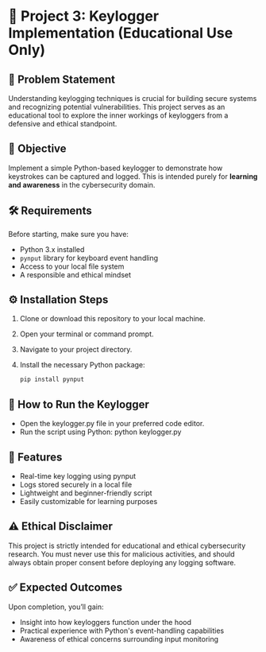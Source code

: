 # 🔐 Project 3: Keylogger Implementation (Educational Use Only)

## 📌 Problem Statement
Understanding keylogging techniques is crucial for building secure systems and recognizing potential vulnerabilities. This project serves as an educational tool to explore the inner workings of keyloggers from a defensive and ethical standpoint.

## 🎯 Objective
Implement a simple Python-based keylogger to demonstrate how keystrokes can be captured and logged. This is intended purely for **learning and awareness** in the cybersecurity domain.

## 🛠️ Requirements
Before starting, make sure you have:
- Python 3.x installed
- `pynput` library for keyboard event handling
- Access to your local file system
- A responsible and ethical mindset

## ⚙️ Installation Steps

1. Clone or download this repository to your local machine.
2. Open your terminal or command prompt.
3. Navigate to your project directory.
4. Install the necessary Python package:

   ```bash
   pip install pynput
## 🚀 How to Run the Keylogger
- Open the keylogger.py file in your preferred code editor.
- Run the script using Python:
python keylogger.py

## 📂 Features
- Real-time key logging using pynput
- Logs stored securely in a local file
- Lightweight and beginner-friendly script
- Easily customizable for learning purposes
## ⚠️ Ethical Disclaimer
This project is strictly intended for educational and ethical cybersecurity research. You must never use this for malicious activities, and should always obtain proper consent before deploying any logging software.

## ✅ Expected Outcomes
Upon completion, you’ll gain:
- Insight into how keyloggers function under the hood
- Practical experience with Python's event-handling capabilities
- Awareness of ethical concerns surrounding input monitoring

